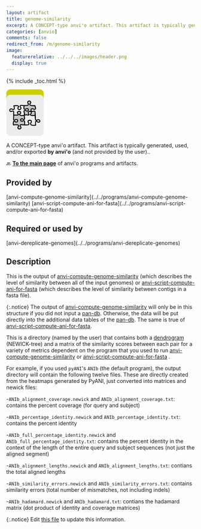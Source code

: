 ```yaml
---
layout: artifact
title: genome-similarity
excerpt: A CONCEPT-type anvi'o artifact. This artifact is typically generated, used, and/or exported by anvi'o (and not provided by the user)..
categories: [anvio]
comments: false
redirect_from: /m/genome-similarity
image:
  featurerelative: ../../../images/header.png
  display: true
---
```



{% include _toc.html %}


<img src="../../images/icons/CONCEPT.png" alt="CONCEPT" style="width:100px; border:none" />

A CONCEPT-type anvi'o artifact. This artifact is typically generated, used, and/or exported **by anvi'o** (and not provided by the user)..

🔙 **[To the main page](../../)** of anvi'o programs and artifacts.

## Provided by


<p style="text-align: left" markdown="1"><span class="artifact-p">[anvi-compute-genome-similarity](../../programs/anvi-compute-genome-similarity)</span> <span class="artifact-p">[anvi-script-compute-ani-for-fasta](../../programs/anvi-script-compute-ani-for-fasta)</span></p>


## Required or used by


<p style="text-align: left" markdown="1"><span class="artifact-r">[anvi-dereplicate-genomes](../../programs/anvi-dereplicate-genomes)</span></p>


## Description

This is the output of <span class="artifact-p">[anvi-compute-genome-similarity](/help/main/programs/anvi-compute-genome-similarity)</span> (which describes the level of similarity between all of the input genomes) or <span class="artifact-p">[anvi-script-compute-ani-for-fasta](/help/main/programs/anvi-script-compute-ani-for-fasta)</span> (which describes the level of similarity between contigs in a fasta file). 

{:.notice}
The output of <span class="artifact-p">[anvi-compute-genome-similarity](/help/main/programs/anvi-compute-genome-similarity)</span> will only be in this structure if you did not input a <span class="artifact-n">[pan-db](/help/main/artifacts/pan-db)</span>. Otherwise, the data will be put directly into the additional data tables of the <span class="artifact-n">[pan-db](/help/main/artifacts/pan-db)</span>. The same is true of <span class="artifact-p">[anvi-script-compute-ani-for-fasta](/help/main/programs/anvi-script-compute-ani-for-fasta)</span>. 

This is a directory (named by the user) that contains both a <span class="artifact-n">[dendrogram](/help/main/artifacts/dendrogram)</span> (NEWICK-tree) and a matrix of the similarity scores between each pair for a variety of metrics dependent on the program that you used to run <span class="artifact-p">[anvi-compute-genome-similarity](/help/main/programs/anvi-compute-genome-similarity)</span> or <span class="artifact-p">[anvi-script-compute-ani-for-fasta](/help/main/programs/anvi-script-compute-ani-for-fasta)</span> .

For example, if you used `pyANI`'s `ANIb` (the default program), the output directory will contain the following twelve files. These are directly created from the heatmaps generated by PyANI, just converted into matrices and newick files: 

-`ANIb_alignment_coverage.newick` and `ANIb_alignment_coverage.txt`: contains the percent coverage (for query and subject)

-`ANIb_percentage_identity.newick` and `ANIb_percentage_identity.txt`: contains the percent identity

-`ANIb_full_percentage_identity.newick` and `ANIb_full_percentage_identity.txt`: contains the percent identity in the context of the length of the entire query and subject sequences (not just the aligned segment)

-`ANIb_alignment_lengths.newick` and `ANIb_alignment_lengths.txt`: contians the total aligned lengths 

-`ANIb_similarity_errors.newick` and `ANIb_similarity_errors.txt`: contains similarity errors (total number of mismatches, not including indels)

-`ANIb_hadamard.newick` and `ANIb_hadamard.txt`: contians the hadamard matrix (dot product of identity and coverage matrices)



{:.notice}
Edit [this file](https://github.com/merenlab/anvio/tree/master/anvio/docs/artifacts/genome-similarity.md) to update this information.

